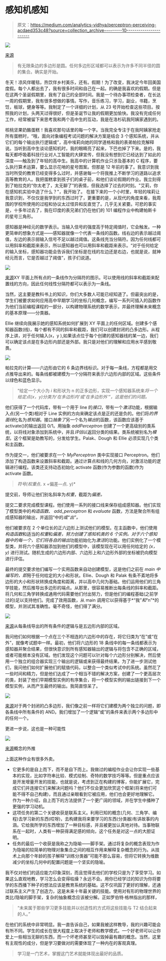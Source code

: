 # 感知机感知

> 原文：<https://medium.com/analytics-vidhya/perceptron-perceiving-acdaed353c48?source=collection_archive---------10----------------------->

![](img/7a7cc7230d340cbde98c8babe5df3291.png)

[来源](https://cdn3.vectorstock.com/i/1000x1000/69/82/filled-pentagon-mosaic-icon-circles-vector-27716982.jpg)

> 有无限条边的多边形是圆。任何多边形区域都可以表示为许多不同半径的圆的集合。确实是开始。

冬天！凉风伴暖毯，热饮伴乡村美乐，还有。假期！为了改变，我决定今年回美国度假。每个人都出去了，我有很多时间和自己在一起。的确是我喜欢的假期。但是在这两个圣诞假期里，我有了自己的全部时间。我是一个待办事项检查者，在长达一周的假期里，我有很多想做的事情。写作，音乐练习，学习，副业，书籍，烹饪，板球，健身等等。我制定了一个详细的计划，从 23 号开始检查这些项目。按照我的计划，头两天过得很好，但是圣诞节让我的假期更加愉快。我没有完成任何工作，经常被留下来思考我和两个高中生的互动，我是在洛杉矶我阿姨家遇到的。

核桃坚果奶酪蛋糕！我喜欢那句话里的每一个字。当我完全专注于在我阿姨家抢走所有蛋糕时，“哦，面向对象编程考试问题的解决方案是结合 3 个感知系统，并从它们的每个输出执行逻辑或”，高中埃莉向她的同学道格和我的表弟帕拉克解释说。当听到高中生谈论感知机时，我的眼睛亮了起来，下巴也掉了下来。是的，我每天都呼吸着科技行业对人工智能的大肆宣传，但我没有想到它已经达到了如此的深度——触及到了年轻的高中生。我高中的计算机作业只涉及基本的 C 程序，要么执行算术运算，要么显示花哨的星号图案。但那是 12 年前的事了。我意识到我当时所受的教育已经变得多么过时，并感谢每一个将我推上不断学习的道路以追求高等教育的人。我把蛋糕拿到孩子们的桌子前，和他们谈论假期的作业。我立刻得到了帕拉克的“你太老了，太无聊了”的表情，但我选择了过去的时刻。"艾莉，你在感知机实验中造了什么？"，我开始了。
在接下来的一个小时里，年轻的埃莉让我意识到，不仅仅是我学到的东西过时了，更重要的是，从现代的角度来看，我周围的学校所使用的过程和协议太过怪异和反直觉了。几乎无关紧要。可悲的事实是，十多年过去了，我在印度的表兄弟们仍在他们的 101 编程作业中构建帕斯卡的星号三角形。

感知器是神经元的数学表示。当输入信号的强度高于特定阈值时，它会触发。一种更简单的想象方式是——感知器就像一个代表一条线的函数。线右边的表示越过阈值，左边的表示弱输入信号不足以越过阈值。这条线充当分隔符。因为任何线都可以用斜率和截距来表示，所以感知器也可以用斜率和截距来表示。“对于任何给定的输入坐标，感知器功能会告诉我们坐标是在线的左边还是右边，也就是说，就神经元而言，它是否越过了阈值”，孩子们说道。

![](img/801ebce5959f87c865da1c4aed9c1788.png)

[来源](http://www.montereyinstitute.org/courses/DevelopmentalMath/COURSE_TEXT2_RESOURCE/U13_L2_T4_text_final.html)XY 平面上所有点的一条线作为分隔符的图示。可以使用线的斜率和截距来配置线的方向，因此任何线性分隔符都可以表示为一条线。

当然，这主要是教科书上的知识，你们大多数人可能已经知道了。但最突出的是，学生们被要求如何应用高中早期学习的坐标几何概念，编写一系列可插入的函数作为他们当前编程课程的一部分，以构建物理系统的数学表示，并最终理解未来概念的基本原理——分类器。

Ellie 继续向我展示她的感知系统如何扩展到 XY 平面上的任何区域。创建多个感知器函数(线)，每个都有不同的斜率和截距，我们可以创建封闭的凸多边形。从程序上讲，对于任何输入(x，y ),如果该点位于每个创建的感知器线的某一边，我们可以确定该点是在多边形内部还是外部。我只是对他们的理解和应用水平感到敬畏。

![](img/9da0421aaac6283b5d0c2aa87936b899.png)

帕拉克的计算——六边形由它的 6 条边界线标识。对于每一条线，方程都是用交点推导出来的。每条线都被建模为一个分隔符来表示六边形内部的区域。这些条件以绿色和蓝色显示。

> “给定一个大小为 *i* 和形状为 n 的正多边形，实现一个感知器系统来*将一个给定点(x，y)分类为‘在多边形内’或‘在多边形外’”，这是他们的问题。*

他们获得了一个代码库，带有一个用于 line 的*接口*，带有一个*激活*功能，根据输入点(另一个类)相对于 Line 实例的方向来确定该点是正的还是负的。他们将*的界面线*化名为*感知器*。接口*抽象了*另一个名为*输出*的函数，该函数应该基于 activate()的输出返回 0/1。用抽象 *addPerceptron* 创建了一个更高级别的类系统，以将线对象添加到系统中，并且*评估*以返回分类的结果。类系统被别名为*模型*。这个框架是助教写的，分发给学生。Palak、Dough 和 Ellie 必须实现几个类和主函数。

作为提交一，他们被要求在一个 *MyPerceptron* 类中实现接口 Perceptron。他们添加了构造函数来设置斜率和截距。通过计算点和线的几何方向，对激活功能的逻辑进行编程。该类还支持动态初始化 activate 函数(作为参数的函数)作为 activate 函数。

> *符号(权重*点. x +偏差—点. y)*

提交前，导师让他们别名斜率为*权重*，截距为*偏差。*

提交二要求完成模型课程。他们使用一系列的接口线来保存组成感知器。他们实现了模型类中的*构造函数*、 *add_perceptron* 和 *evaluate* 函数，方法是聚合所有组成感知器的输出，并返回“中的*或“*出*”。*

他们被要求在 2 个单位长的正六边形上测试他们的模型。在主函数中，他们使用*构造函数*和适当的*权重*和*偏差，努力创建了感知机类的 6 个实例。*对于六个感知器中的每一个，它们将各自的*输出*功能初始化为*激活*的功能。他们实例化了一个模型类，并将六个感知器添加到他们的模型中，该模型现在可以用任何给定的 *(x，y)* 进行测试。随机生成的六边形内部、六边形上和六边形外部的坐标被扔向模型进行评估。

最终的提交要求他们编写一个实用函数来自动创建模型，这是他们之前在 *main 中编写的，即*用于任何给定的大小和形状。Ellie、Dough 和 Palak 有条不紊地将多边形的大小和形状转换成角度和距离，并以高中几何为基础。他们运用他们的三角学技能，然后推导出多边形的端点。从那里，很容易推断出每条线的斜率和截距。将几何和三角学转换成通用代码需要他们付出努力，但是他们的编程基础(之前学过的)足以支持他们。完成了效用函数，从 main 调用它以获得基于*“我”*和*“n”*的模型，并测试其准确性。毫不奇怪，他们得了满分。

![](img/cb404aabaf5dbfad0c1c18a39267eb1e.png)

[来源](http://deeplearning.cs.cmu.edu/document/slides/lec1.intro.pdf)从每条线导出的所有条件的逻辑与是五边形内部的区域。

我问他们如何根据一个点在三个不相连的六边形中的存在，将它归类为“在”或“在外”，就像考试题中一样。最初，他们将六边形的 18 条线中的每一条线都表示为感知器并聚合结果，但很快意识到所有感知器输出的逻辑与将包含不正确的区域，或者可能根本没有区域。他们发现这个问题可以针对每个六边形分别解决，然后使用一个独立的组合器实现三个输出的逻辑或来获得最终结果。为了进一步测试他们，我问他们如何扩展他们的赋值代码，以整合一个类似考试中的系统。虽然花了一些时间和精力，但是他们达成了一个相当不错的解决方案，创建了一个更高层次的类，封装了他们早期模型实例的有序集合，将一个模型实例的输出链接到下一个模型实例，从而产生最终的输出。我简直惊呆了。

![](img/9a93b6b5f8c3dcbd7bd11857ab185f62.png)

[来源](http://deeplearning.cs.cmu.edu/document/slides/lec1.intro.pdf)对于两个封闭的凸多边形，我们像之前一样将它们建模为两个独立的问题，即各条线中所有条件的 AND。我们增加了一个逻辑“或”的条件来表示两个多边形中的任何一个。

更进一步说，这也是一种可能性

![](img/d6bbaca47f0e46de5cc59f5888ecb70c.png)

[来源](http://deeplearning.cs.cmu.edu/document/slides/lec1.intro.pdf)概念的外推

上面这种作业有很多外卖。

*   它更多的是自上而下，而不是自下而上。我做过的编程作业会让你实现一些基本的实现，比如字符串比较、模式绘制、奇特的数学技巧等等。但是重点应该是开发增量开发的技能，也就是说，考虑到正在构建的博客，你能扩展它，完成它们并连接它们来解决问题吗？他们不仅会更加欣赏这个框架(将来他们可能不得不自己构建)，而且通过亲眼看到它被应用，他们也会更好地理解它。作为一种介绍，自上而下的方法提供了一个更广阔的领域，并在学生中播种了更强的学习动机。
*   这项任务的第二个关键收获是联系主义。利用已知的概念(几何、三角学、编程)去学习新的东西(哎呀)，去构建我将来要学习的东西(分类器)有讲故事的内涵。它给我所学的东西增加了一种目标感，并且被更加认真地对待。当事物联系在一起时，人类有一种获得满足感的倾向，这个任务是对这一点的大胆证明。
*   任务的最后一个收获是我称之为隐喻——脚手架。通过将复杂的概念表现为作为隐喻的较简单的物理对象集合之间的相互作用来解释复杂概念的行为。从技术上向那个年龄的孩子解释“训练分类器”可能不那么容易，但将它转换为维数减少的坐标几何中的配置问题是一个坚实的隐喻。

我不仅对他们的适应能力印象深刻，而且觉得去他们的学校只是为了享受学习。如果这么直观地教，学习怎么会变得枯燥？永远不会。用你已经学过的知识为你将要学的东西播下种子的想法应该是教育系统的基础。这不仅巩固了更好的理解，还通过联系主义产生了创造力，这是未来十年最关键的技能。使用对有形的物理世界的类比/隐喻的脚手架，复杂的抽象概念应该被分解。正如罗伯特·格林指出的那样，

> “未来属于那些学习更多技能并以创造性的方式将这些技能与 T2 结合起来的人。”

在他们的系统中非常明显。我一直告诉自己，如果我被这样教导，我的兴趣可能会有所不同。学生的成长在很大程度上取决于老师和教学模式。一个好老师可以让你爱上一些相当无聊的东西，而一个坏老师甚至可以毁掉最有趣的概念。当然，这里有主观性的成分，但是学习要做对的需要体现了一种内在的客观真理。

> 学习是一门艺术，掌握这门艺术就能体现出最好的品质。